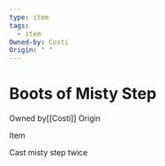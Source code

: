 ```yaml
---
type: item
tags:
  - item
Owned-by: Costi
Origin: " "
---
```


#  Boots of Misty Step

<span class="dataview inline-field"><span class="inline-field-key">Owned by</span><span class="inline-field-value">[[Costi]]</span></span>
<span class="dataview inline-field"><span class="inline-field-key">Origin</span><span class="inline-field-value"> </span></span>

Item

Cast misty step twice 
